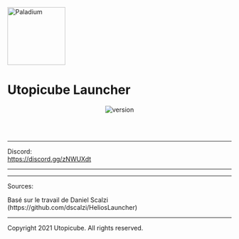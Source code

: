 <p><img  src="https://cdn.discordapp.com/attachments/830383515425570826/830383624544059392/defaultCircle.png" height="130px" alt="Paladium"></p>

<h1>Utopicube Launcher</h1>

<p align="center">
    <img src="https://img.shields.io/badge/version-1.5.5-dark_green.svg?style=for-the-badge" alt="version">
</p>

<br>
<br>

---

Discord:
<br>
https://discord.gg/zNWUXdt

---


---
Sources:
<p>
    Basé sur le travail de Daniel Scalzi (https://github.com/dscalzi/HeliosLauncher)
</p>

---
Copyright 2021 Utopicube. All rights reserved.


